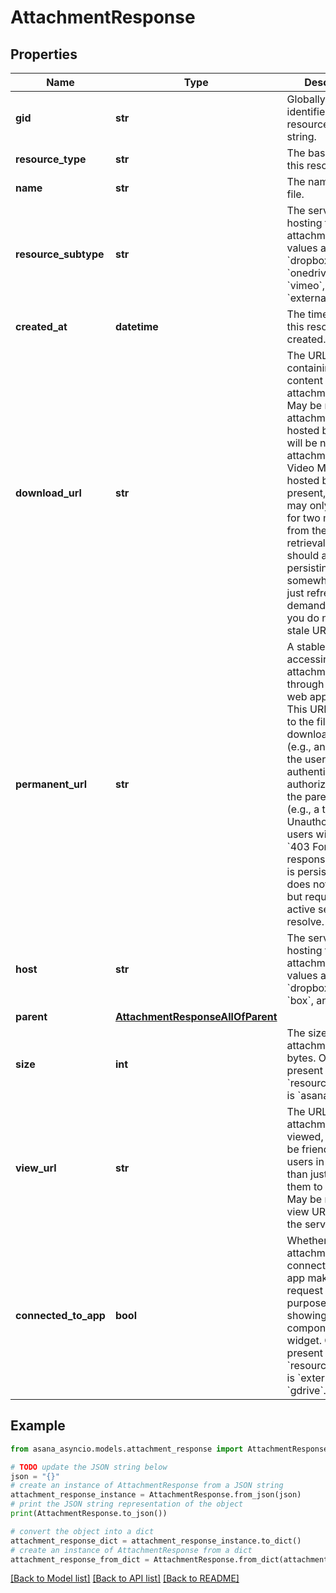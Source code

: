 # AttachmentResponse


## Properties

Name | Type | Description | Notes
------------ | ------------- | ------------- | -------------
**gid** | **str** | Globally unique identifier of the resource, as a string. | [optional] [readonly] 
**resource_type** | **str** | The base type of this resource. | [optional] [readonly] 
**name** | **str** | The name of the file. | [optional] [readonly] 
**resource_subtype** | **str** | The service hosting the attachment. Valid values are &#x60;asana&#x60;, &#x60;dropbox&#x60;, &#x60;gdrive&#x60;, &#x60;onedrive&#x60;, &#x60;box&#x60;, &#x60;vimeo&#x60;, and &#x60;external&#x60;. | [optional] 
**created_at** | **datetime** | The time at which this resource was created. | [optional] [readonly] 
**download_url** | **str** | The URL containing the content of the attachment. *Note:* May be null if the attachment is hosted by [Box](https://www.box.com/) and will be null if the attachment is a Video Message hosted by [Vimeo](https://vimeo.com/). If present, this URL may only be valid for two minutes from the time of retrieval. You should avoid persisting this URL somewhere and just refresh it on demand to ensure you do not keep stale URLs. | [optional] [readonly] 
**permanent_url** | **str** | A stable URL for accessing the attachment through the Asana web application. This URL redirects to the file download location (e.g., an S3 link) if the user is authenticated and authorized to view the parent object (e.g., a task). Unauthorized users will receive a &#x60;403 Forbidden&#x60; response. This link is persistent and does not expire, but requires an active session to resolve. | [optional] [readonly] 
**host** | **str** | The service hosting the attachment. Valid values are &#x60;asana&#x60;, &#x60;dropbox&#x60;, &#x60;gdrive&#x60;, &#x60;box&#x60;, and &#x60;vimeo&#x60;. | [optional] [readonly] 
**parent** | [**AttachmentResponseAllOfParent**](AttachmentResponseAllOfParent.md) |  | [optional] 
**size** | **int** | The size of the attachment in bytes. Only present when the &#x60;resource_subtype&#x60; is &#x60;asana&#x60;. | [optional] [readonly] 
**view_url** | **str** | The URL where the attachment can be viewed, which may be friendlier to users in a browser than just directing them to a raw file. May be null if no view URL exists for the service. | [optional] [readonly] 
**connected_to_app** | **bool** | Whether the attachment is connected to the app making the request for the purposes of showing an app components widget. Only present when the &#x60;resource_subtype&#x60; is &#x60;external&#x60; or &#x60;gdrive&#x60;. | [optional] [readonly] 

## Example

```python
from asana_asyncio.models.attachment_response import AttachmentResponse

# TODO update the JSON string below
json = "{}"
# create an instance of AttachmentResponse from a JSON string
attachment_response_instance = AttachmentResponse.from_json(json)
# print the JSON string representation of the object
print(AttachmentResponse.to_json())

# convert the object into a dict
attachment_response_dict = attachment_response_instance.to_dict()
# create an instance of AttachmentResponse from a dict
attachment_response_from_dict = AttachmentResponse.from_dict(attachment_response_dict)
```
[[Back to Model list]](../README.md#documentation-for-models) [[Back to API list]](../README.md#documentation-for-api-endpoints) [[Back to README]](../README.md)



